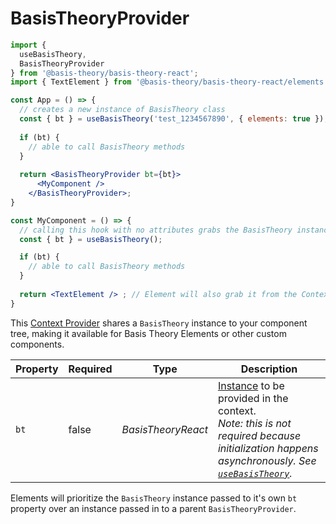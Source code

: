 # BasisTheoryProvider

```jsx
import { 
  useBasisTheory, 
  BasisTheoryProvider
} from '@basis-theory/basis-theory-react';
import { TextElement } from '@basis-theory/basis-theory-react/elements';

const App = () => {
  // creates a new instance of BasisTheory class
  const { bt } = useBasisTheory('test_1234567890', { elements: true });
  
  if (bt) {
    // able to call BasisTheory methods
  }
  
  return <BasisTheoryProvider bt={bt}>
      <MyComponent />
    </BasisTheoryProvider>;
}

const MyComponent = () => {
  // calling this hook with no attributes grabs the BasisTheory instance from Context  
  const { bt } = useBasisTheory();

  if (bt) {
    // able to call BasisTheory methods
  }
  
  return <TextElement /> ; // Element will also grab it from the Context
}
```

This <a href="https://reactjs.org/docs/context.html" target="_blank">Context Provider</a> shares a `BasisTheory` instance to your component tree, making it available for Basis Theory Elements or other custom components. 

Property   | Required | Type                | Description
---------- | -------- | ------------------- | -----------
`bt`       | false    | *BasisTheoryReact*  | [Instance](#basistheoryreact) to be provided in the context. <br><i>Note: this is not required because initialization happens asynchronously. See [`useBasisTheory`](#usebasistheory).</i>

<aside class="notice">
  <span>Elements will prioritize the <code>BasisTheory</code> instance passed to it's own <code>bt</code> property over an instance passed in to a parent <code>BasisTheoryProvider</code>.</span>
</aside>
